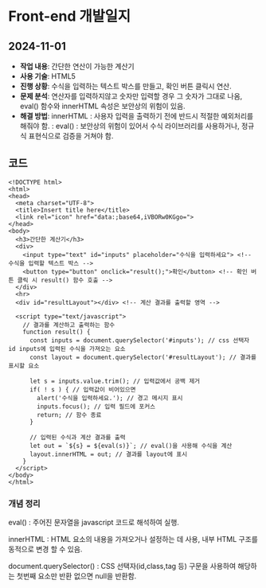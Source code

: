 # Front-end 개발일지

## 2024-11-01

- **작업 내용**: 간단한 연산이 가능한 계산기
- **사용 기술**: HTML5
- **진행 상황**: 수식을 입력하는 텍스트 박스를 만들고, 확인 버튼 클릭시 연산.
- **문제 분석**: 연산자를 입력하지않고 숫자만 입력할 경우 그 숫자가 그대로 나옴, eval() 함수와 innerHTML 속성은 보안상의 위험이 있음. 
- **해결 방법**: innerHTML : 사용자 입력을 출력하기 전에 반드시 적절한 예외처리를 해줘야 함.
			  : eval() : 보안상의 위험이 있어서 수식 라이브러리를 사용하거나, 정규식 표현식으로 검증을 거쳐야 함.

## 코드
```HTML5
<!DOCTYPE html>
<html>
<head>
  <meta charset="UTF-8">
  <title>Insert title here</title>
  <link rel="icon" href="data:;base64,iVBORw0KGgo=">
</head>
<body>
  <h3>간단한 계산기</h3>
  <div>
    <input type="text" id="inputs" placeholder="수식을 입력하세요"> <!-- 수식을 입력할 텍스트 박스 -->
    <button type="button" onclick="result();">확인</button> <!-- 확인 버튼 클릭 시 result() 함수 호출 -->
  </div>
  <hr>
  <div id="resultLayout"></div> <!-- 계산 결과를 출력할 영역 -->
  
  <script type="text/javascript">
    // 결과를 계산하고 출력하는 함수
    function result() {
      const inputs = document.querySelector('#inputs'); // css 선택자 id inputs에 입력된 수식을 가져오는 요소
      const layout = document.querySelector('#resultLayout'); // 결과를 표시할 요소
      
      let s = inputs.value.trim(); // 입력값에서 공백 제거
      if( ! s ) { // 입력값이 비어있으면
        alert('수식을 입력하세요.'); // 경고 메시지 표시
        inputs.focus(); // 입력 필드에 포커스
        return; // 함수 종료
      }
      
      // 입력된 수식과 계산 결과를 출력
      let out = `${s} = ${eval(s)}`; // eval()을 사용해 수식을 계산
      layout.innerHTML = out; // 결과를 layout에 표시
    }
  </script>
</body>
</html>
```

### 개념 정리
eval() : 주어진 문자열을 javascript 코드로 해석하여 실행.

innerHTML : HTML 요소의 내용을 가져오거나 설정하는 데 사용, 내부 HTML 구조를 동적으로 변경 할 수 있음.

document.querySelector() : CSS 선택자(id,class,tag 등) 구문을 사용하여 해당하는 첫번째 요소만 반환 없으면 null을 반환함.
